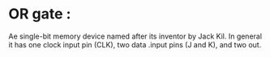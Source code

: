# OR gate :

Ae single-bit memory device named after its inventor by Jack Kil. In general it has one clock input pin (CLK), two data .input pins (J and K), and two out.